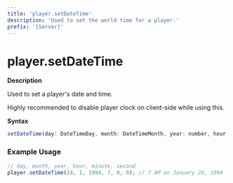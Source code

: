 ```yaml
---
title: 'player.setDateTime'
description: 'Used to set the world time for a player.'
prefix: '[Server]'
---
```


# player.setDateTime

**Description**

Used to set a player's date and time.

Highly recommended to disable player clock on client-side while using this.

**Syntax**

```js
setDateTime(day: DateTimeDay, month: DateTimeMonth, year: number, hour: DateTimeHour, minute: DateTimeMinute, second: DateTimeSecond): void;
```

### Example Usage

```js
// day, month, year, hour, minute, second
player.setDateTime(24, 1, 1994, 7, 0, 0); // 7 AM on January 24, 1994
```
